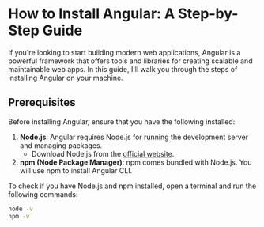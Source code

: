 # How to Install Angular: A Step-by-Step Guide

If you're looking to start building modern web applications, Angular is a powerful framework that offers tools and libraries for creating scalable and maintainable web apps. In this guide, I'll walk you through the steps of installing Angular on your machine.

## Prerequisites

Before installing Angular, ensure that you have the following installed:

1. **Node.js**: Angular requires Node.js for running the development server and managing packages.
   - Download Node.js from the [official website](https://nodejs.org/).
2. **npm (Node Package Manager)**: npm comes bundled with Node.js. You will use npm to install Angular CLI.

To check if you have Node.js and npm installed, open a terminal and run the following commands:

```bash
node -v
npm -v
```
